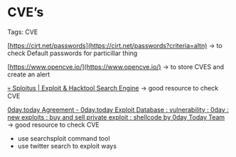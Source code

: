 # CVE’s

Tags: CVE

[https://cirt.net/passwords](https://cirt.net/passwords?criteria=altn) → to check Default passwords for particillar thing

[https://www.opencve.io/](https://www.opencve.io/) → to store CVES and create an alert

[💀 Sploitus | Exploit & Hacktool Search Engine](https://sploitus.com/) → good resource to check CVE

[0day.today Agreement - 0day.today Exploit Database : vulnerability : 0day : new exploits : buy and sell private exploit : shellcode by 0day Today Team](https://0day.today/) → good resource to check CVE

- use searchsploit command tool
- use twitter search to exploit ways